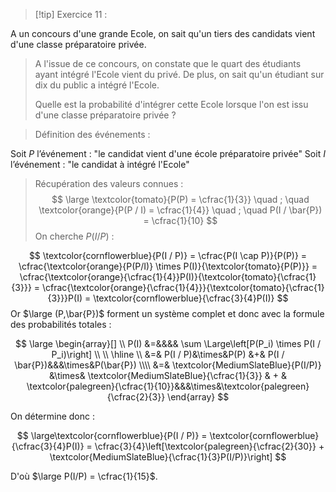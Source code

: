 >[!tip] Exercice 11 : 
>
A un concours d'une grande Ecole, on sait qu'un tiers des candidats vient d'une classe préparatoire privée. 
> 
> A l'issue de ce concours, on constate que le quart des étudiants ayant intégré l'Ecole vient du privé. De plus, on sait qu'un étudiant sur dix du public a intégré l'Ecole. 
> 
> Quelle est la probabilité d'intégrer cette Ecole lorsque l'on est issu d'une classe préparatoire privée ?

> Définition des événements : 

Soit $P$ l’événement : "le candidat vient d'une école préparatoire privée"
Soit $I$  l’événement : "le candidat à intégré l'Ecole"

> Récupération des valeurs connues :
$$
\large \textcolor{tomato}{P(P) = \cfrac{1}{3}} \quad ; \quad \textcolor{orange}{P(P / I) = \cfrac{1}{4}} \quad ; \quad P(I / \bar{P}) = \cfrac{1}{10}
$$
> On cherche $P(I / P)$ :

$$
\textcolor{cornflowerblue}{P(I / P)} = \cfrac{P(I \cap P)}{P(P)} = \cfrac{\textcolor{orange}{P(P/I)} \times P(I)}{\textcolor{tomato}{P(P)}} = \cfrac{\textcolor{orange}{\cfrac{1}{4}}P(I)}{\textcolor{tomato}{\cfrac{1}{3}}} = \cfrac{\textcolor{orange}{\cfrac{1}{4}}}{\textcolor{tomato}{\cfrac{1}{3}}}P(I) = \textcolor{cornflowerblue}{\cfrac{3}{4}P(I)}
$$
Or $\large (P,\bar{P})$ forment un système complet et donc avec la formule des probabilités totales : 

$$
\large \begin{array}[] \\
P(I) &=&&&& \sum \Large\left[P(P_i) \times P(I / P_i)\right] \\ \\ \hline \\
     &=& P(I / P)&\times&P(P) &+& P(I / \bar{P})&&&\times&P(\bar{P}) \\\\
     &=& \textcolor{MediumSlateBlue}{P(I/P)} &\times& \textcolor{MediumSlateBlue}{\cfrac{1}{3}} & + & \textcolor{palegreen}{\cfrac{1}{10}}&&&\times&\textcolor{palegreen}{\cfrac{2}{3}}
\end{array}
$$

On détermine donc : 

$$
\large\textcolor{cornflowerblue}{P(I / P)} = \textcolor{cornflowerblue}{\cfrac{3}{4}P(I)} = \cfrac{3}{4}\left[\textcolor{palegreen}{\cfrac{2}{30}} + \textcolor{MediumSlateBlue}{\cfrac{1}{3}P(I/P)}\right]
$$

D'où $\large P(I/P) = \cfrac{1}{15}$.